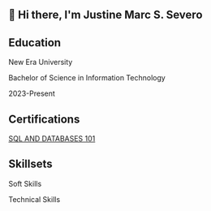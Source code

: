 ## 👋 Hi there, I'm Justine Marc S. Severo
## Education
New Era University

Bachelor of Science in Information Technology

2023-Present
## Certifications
[SQL AND DATABASES 101](https://courses.cognitiveclass.ai/certificates/3089e73fa68a425fb2ef58b97560e060)
## Skillsets
Soft Skills

Technical Skills


<!--
**ytzxcs/ytzxcs** is a ✨ _special_ ✨ repository because its `README.md` (this file) appears on your GitHub profile.

Here are some ideas to get you started:

- 🔭 I’m currently working on ...
- 🌱 I’m currently learning ...
- 👯 I’m looking to collaborate on ...
- 🤔 I’m looking for help with ...
- 💬 Ask me about ...
- 📫 How to reach me: ...
- 😄 Pronouns: ...
- ⚡ Fun fact: ...
-->

